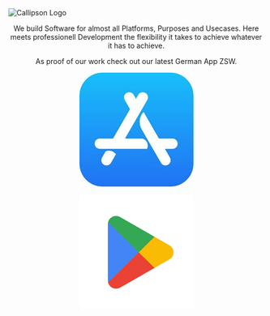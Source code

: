 <img src="https://cdn.shopify.com/s/files/1/0655/5087/6900/files/B70C6418-4EC0-44C0-8485-F22BBEC44718.png?v=1690015274" alt="Callipson Logo" border="0" />
<p align="center">We build Software for almost all Platforms, Purposes and Usecases. Here meets professionell Development the flexibility it takes to achieve whatever it has to achieve.</p>
<p align="center">As proof of our work check out our latest German App ZSW.</p>
<div align="center">
  

[![App Store](appstore-images.jpg)](https://apps.apple.com/de/app/zsw/id6502181270)

[![Play Store](playstore-images.png)](https://play.google.com/store/apps/details?id=com.ZusammenStehenWir)

</div>
